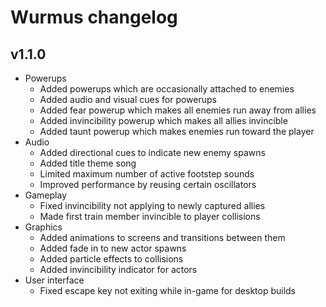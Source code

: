 # Wurmus changelog
## v1.1.0
- Powerups
  - Added powerups which are occasionally attached to enemies
  - Added audio and visual cues for powerups
  - Added fear powerup which makes all enemies run away from allies
  - Added invincibility powerup which makes all allies invincible
  - Added taunt powerup which makes enemies run toward the player
- Audio
  - Added directional cues to indicate new enemy spawns
  - Added title theme song
  - Limited maximum number of active footstep sounds
  - Improved performance by reusing certain oscillators
- Gameplay
  - Fixed invincibility not applying to newly captured allies
  - Made first train member invincible to player collisions
- Graphics
  - Added animations to screens and transitions between them
  - Added fade in to new actor spawns
  - Added particle effects to collisions
  - Added invincibility indicator for actors
- User interface
  - Fixed escape key not exiting while in-game for desktop builds
